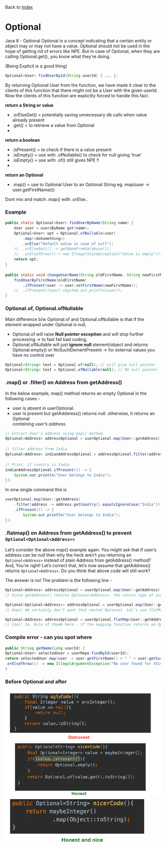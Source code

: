 Back to [Index](0-index.md)
# Optional
Java 8 - Optional
Optional is a concept indicating that a certain entity or object may or may not have a value. Optional should not be used in the hope of getting rid of errors like NPE.
But in case of Optional, when they are calling Optional.get(), you know what they're doing.

(Being Explicit is a good thing)
```java
Optional<User> findUserById(String userId) { ... };
```
By returning Optional User from the function, we have made it clear to the clients of this function that there might not be a User with the given userId. Now the clients of this function are explicitly forced to handle this fact.

**return a String or value**
- .orElseGet() = potentially saving unnecessary db calls when value already present
- .get() = to retrieve a value from Optional
- 
**return a boolean**
- .isPresent() =  to check if there is a value present
- .isEmpty() = use with .ofNullable() to check for null giving 'true'
- .isEmpty() = use with .of() still gives NPE !!
- 
**return an Optional<String>** 
- .map() = use to Optional User to an Optional String
eg. map(user -> user.getFirstName())

Dont mix and match .map() with .orElse..
### Example

```java
public static Optional<User> findUserByName(String name) {
    User user = usersByName.get(name);
    Optional<User> opt = Optional.ofNullable(user)
        .map(<doSomething>)
        .orElse("Default value in case of null");
    //  .orElseGet(() -> getNameFromDatabase());
    //  .orElseThrow(()-> new IllegalStateException("Value is empty")));
    return opt;
}

public static void changeUserName(String oldFirstName, String newFirstName) {
    findUserByFirstName(oldFirstName)
        .ifPresent(user -> user.setFirstName(newFirstName));
    //  .ifPresent((user)->System.out.println(user)); 
}
```
### Optional.of, Optional.ofNullable
Main difference b/w Optional.of and Optional.ofNullable is that if the element wrapped under Optional is null, 
- Optional.of will raise **Null pointer exception** and will stop further processing -> to fast fail bad coding, 
- Optional.ofNullable will just **ignore null** element/object and returns Optional.empty() or NoSuchElementPresent -> for external values you have no control over
```java
Optional<String> text = Optional.of(null); // will give null pointer
Optional<String> text = Optional.ofNullable(null); // NO null pointer
```
### .map() or .filter() on Address from getAddress()
In the below example, map() method returns an empty Optional in the following cases -
- user is absent in userOptional.
- user is present but getAdderess() returns null.
otherwise, it returns an Optional<Address> containing user’s address.

```java
// Extract User's address using map() method.
Optional<Address> addressOptional = userOptional.map(User::getAddress)

// filter address from India
Optional<Address> indianAddressOptional = addressOptional.filter(address -> address.getCountry().equalsIgnoreCase("India"));

// Print, if country is India
indianAddressOptional.ifPresent(() -> {
    System.out.println("User belongs to India");
});
```
In onw single command this is
```java
userOptional.map(User::getAddress)
    .filter(address -> address.getCountry().equalsIgnoreCase("India"))
    .ifPresent(() -> {
        System.out.println("User belongs to India");
});
```
### .flatmap() on Address from getAddress() to prevent ```Optional<Optional<Address>>```
Let’s consider the above map() example again. You might ask that if user’s address can be null then why the heck aren’t you returning 
an ```Optional<Address>``` instead of plain Address from getAddress() method?
And, You’re right! Let’s correct that, let’s now assume that getAddress() returns ```Optional<Address>```. Do you think that above code will still work?

The answer is no! The problem is the following line -
```java
Optional<Address> addressOptional = userOptional.map(User::getAddress)
// Since getAddress() returns Optional<Address>, the return type of userOptional.map() will be Optional<Optional<Address>>
```
```java
Optional<Optional<Address>> addressOptional = userOptional.map(User::getAddress)
// Oops! We certainly don’t want that nested Optional. Let’s use flatMap() to correct that -
```
```java
Optional<Address> addressOptional = userOptional.flatMap(User::getAddress)
// Cool! So, Rule of thumb here - if the mapping function returns an Optional, use flatMap() instead of map() to get the flattened result from your Optional
```

### Compile error - can you spot where
```java
public String getName(Long userId) {
Optional<User> selectedUser = userRepo.findById(userId);
return selectedUser.map(user -> user.getFirstName() + " " + user.getSurName())
.orElseThrow(() -> new IllegalArgumentException("No user found for this id"));
}
```
### Before Optional and after
![ugly](jpg/1-Optional-ugly.png)
![nicer](jpg/1-Optional-nice.png)